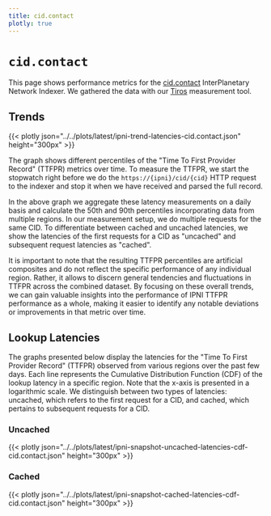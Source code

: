 ```yaml
---
title: cid.contact
plotly: true
---
```


# `cid.contact`

This page shows performance metrics for the [cid.contact](https://cid.contact)
InterPlanetary Network Indexer. We gathered the data with our
[Tiros](/tools/tiros) measurement tool.

## Trends

{{< plotly json="../../plots/latest/ipni-trend-latencies-cid.contact.json" height="300px" >}}

The graph shows different percentiles of the "Time To First Provider Record" (TTFPR)
metrics over time. To measure the TTFPR, we start the stopwatch right before we
do the `https://{ipni}/cid/{cid}` HTTP request to the indexer and stop it when we have received and parsed
the full record.

In the above graph we aggregate these latency measurements on a daily basis and
calculate the 50th and 90th percentiles incorporating data from multiple
regions. In our measurement setup, we do multiple requests for the same CID. To
differentiate between cached and uncached latencies, we show the latencies of the
first requests for a CID as "uncached" and subsequent request latencies as
"cached".

It is important to note that the resulting TTFPR percentiles are artificial composites
and do not reflect the specific performance of any individual region. Rather,
it allows to discern general tendencies and fluctuations in TTFPR across the
combined dataset. By focusing on these overall trends, we can gain valuable
insights into the performance of IPNI TTFPR performance as a whole, making it easier to
identify any notable deviations or improvements in that metric over time.

## Lookup Latencies

The graphs presented below display the latencies for the "Time To First Provider
Record" (TTFPR) observed from various regions over the past few days. Each line
represents the Cumulative Distribution Function (CDF) of the lookup latency in a
specific region. Note that the x-axis is presented in a
logarithmic scale. We distinguish between two types of latencies: uncached,
which refers to the first request for a CID, and cached, which pertains to
subsequent requests for a CID.

### Uncached

{{< plotly json="../../plots/latest/ipni-snapshot-uncached-latencies-cdf-cid.contact.json" height="300px" >}}

### Cached

{{< plotly json="../../plots/latest/ipni-snapshot-cached-latencies-cdf-cid.contact.json" height="300px" >}}

